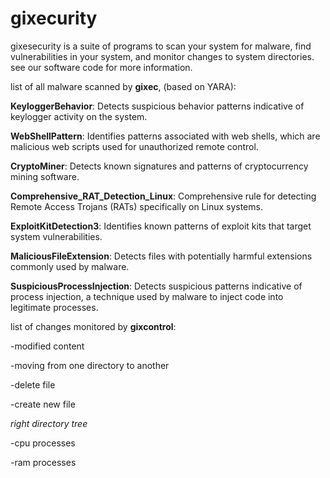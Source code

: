 # gixecurity
gixesecurity is a suite of programs to scan your system for malware, find vulnerabilities in your system, and monitor changes to system directories.
see our software code for more information.

list of all malware scanned by **gixec**, (based on YARA):

    
**KeyloggerBehavior**: Detects suspicious behavior patterns indicative of keylogger activity on the system.

**WebShellPattern**: Identifies patterns associated with web shells, which are malicious web scripts used for unauthorized remote control.

**CryptoMiner**: Detects known signatures and patterns of cryptocurrency mining software.

**Comprehensive_RAT_Detection_Linux**: Comprehensive rule for detecting Remote Access Trojans (RATs) specifically on Linux systems.

**ExploitKitDetection3**: Identifies known patterns of exploit kits that target system vulnerabilities.

**MaliciousFileExtension**: Detects files with potentially harmful extensions commonly used by malware.

**SuspiciousProcessInjection**: Detects suspicious patterns indicative of process injection, a technique used by malware to inject code into legitimate processes.



list of changes monitored by **gixcontrol**:


-modified content

-moving from one directory to another

-delete file

-create new file

*right directory tree*

-cpu processes

-ram processes

